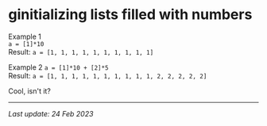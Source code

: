 # ginitializing lists filled with numbers

Example 1\
`a = [1]*10`\
Result: `a = [1, 1, 1, 1, 1, 1, 1, 1, 1, 1]`

Example 2
`a = [1]*10 + [2]*5`\
Result: `a = [1, 1, 1, 1, 1, 1, 1, 1, 1, 1, 2, 2, 2, 2, 2]`

Cool, isn't it?

---
_Last update: 24 Feb 2023_ 